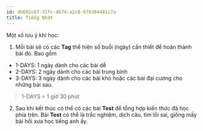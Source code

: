 ```yaml
---
id: db602c67-31fc-4674-a2c8-678384481c7a
title: Tiếng Nhật
---
```


Một số lưu ý khi học: 

1. Mỗi bài sẽ có các **Tag** thể hiện số  buổi (ngày) cần thiết để hoàn thành bài đó. Bao gồm
  + 1-DAYS: 1 ngày dành cho các bài dễ
  + 2-DAYS: 2 ngày dành cho các bài trung bình
  + 3-DAYS: 3 ngày dành cho các bài khó hoặc các bài đại cương cho những bài sau.
  > 1-DAYS = 1 giờ 30 phút

2. Sau khi kết thúc có thể có các bài **Test** để tổng hợp kiến thức đã học phía trên. Bài **Test** có thể là trắc nghiệm, dịch câu, tìm lỗi sai, giống mấy bài hồi xưa học tiếng anh ấy.